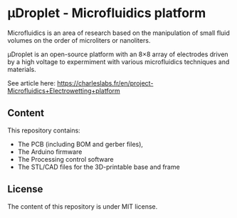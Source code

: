# µDroplet - Microfluidics platform

Microfluidics is an area of research based on the manipulation of small fluid volumes on the order of microliters or nanoliters.

µDroplet is an open-source platform with an 8&times;8 array of electrodes driven by a high voltage to expermiment with various microfluidics techniques and materials.

See article here: https://charleslabs.fr/en/project-Microfluidics+Electrowetting+platform

## Content

This repository contains:
* The PCB (including BOM and gerber files),
* The Arduino firmware
* The Processing control software
* The STL/CAD files for the 3D-printable base and frame

## License

The content of this repository is under MIT license.